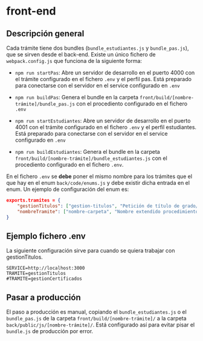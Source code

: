 # front-end

## Descripción general

Cada trámite tiene dos bundles (`bundle_estudiantes.js` y `bundle_pas.js`), que se sirven desde el back-end. Existe un único fichero de ``webpack.config.js`` que funciona de la siguiente forma:

- `npm run startPas`: Abre un servidor de desarrollo en el puerto 4000 con el trámite configurado en el fichero `.env` y el perfil pas. Está preparado para conectarse con el servidor en el service configurado en `.env`

- `npm run buildPas`: Genera el bundle en la carpeta `front/build/[nombre-trámite]/bundle_pas.js` con el procediento configurado en el fichero `.env`

- `npm run startEstudiantes`: Abre un servidor de desarrollo en el puerto 4001 con el trámite configurado en el fichero `.env` y el perfil estudiantes. Está preparado para conectarse con el servidor en el service configurado en `.env`

- `npm run buildEstudiantes`: Genera el bundle en la carpeta `front/build/[nombre-trámite]/bundle_estudiantes.js` con el procediento configurado en el fichero `.env`.

En el fichero `.env` se **debe** poner el mismo nombre para los trámites que el que hay en el enum  ``back/code/enums.js`` y debe existir dicha entrada en el enum. Un ejemplo de configuración del enum es:

```json
exports.tramites = {
    "gestionTitulos": ["gestion-titulos", "Petición de título de grado/máster"],
    "nombreTramite": ["nombre-carpeta", "Nombre extendido procedimiento"]
}
```

## Ejemplo fichero .env
La siguiente configuración sirve para cuando se quiera trabajar con gestionTitulos.
```shell
SERVICE=http://localhost:3000
TRAMITE=gestionTitulos
#TRAMITE=gestionCertificados
```
## Pasar a producción
El paso a producción es manual, copiando el ``bundle_estudiantes.js`` o el ``bundle_pas.js`` de la carpeta ``front/build/[nombre-trámite]/`` a la carpeta ``back/public/js/[nombre-trámite]/``. Está configurado así para evitar pisar el ``bundle.js`` de producción por error.